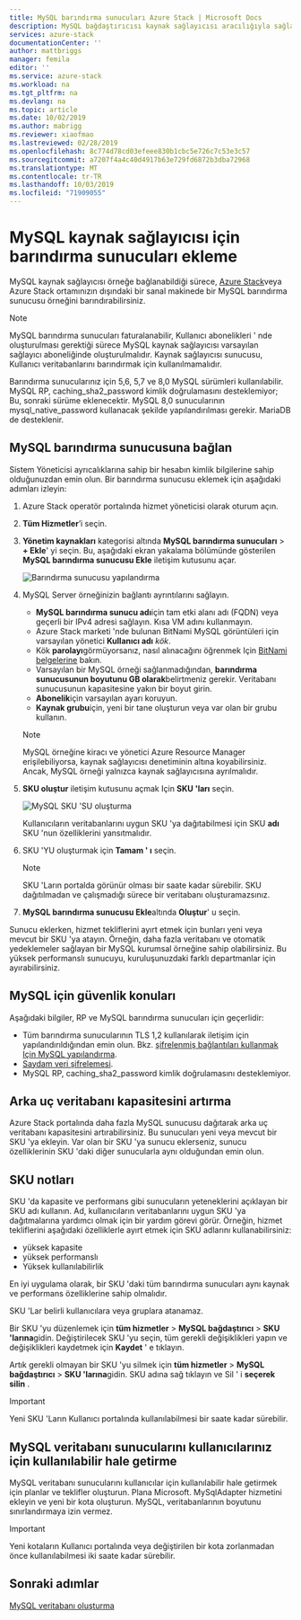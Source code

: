 ```yaml
---
title: MySQL barındırma sunucuları Azure Stack | Microsoft Docs
description: MySQL bağdaştırıcısı kaynak sağlayıcısı aracılığıyla sağlama için MySQL örnekleri ekleme
services: azure-stack
documentationCenter: ''
author: mattbriggs
manager: femila
editor: ''
ms.service: azure-stack
ms.workload: na
ms.tgt_pltfrm: na
ms.devlang: na
ms.topic: article
ms.date: 10/02/2019
ms.author: mabrigg
ms.reviewer: xiaofmao
ms.lastreviewed: 02/28/2019
ms.openlocfilehash: 8c774d78cd03efeee830b1cbc5e726c7c53e3c57
ms.sourcegitcommit: a7207f4a4c40d4917b63e729fd6872b3dba72968
ms.translationtype: MT
ms.contentlocale: tr-TR
ms.lasthandoff: 10/03/2019
ms.locfileid: "71909055"
---
```

# <a name="add-hosting-servers-for-the-mysql-resource-provider"></a>MySQL kaynak sağlayıcısı için barındırma sunucuları ekleme

MySQL kaynak sağlayıcısı örneğe bağlanabildiği sürece, [Azure Stack](azure-stack-overview.md)veya Azure Stack ortamınızın dışındaki bir sanal makinede bir MySQL barındırma sunucusu örneğini barındırabilirsiniz.

> [!NOTE]
> MySQL barındırma sunucuları faturalanabilir, Kullanıcı abonelikleri ' nde oluşturulması gerektiği sürece MySQL kaynak sağlayıcısı varsayılan sağlayıcı aboneliğinde oluşturulmalıdır. Kaynak sağlayıcısı sunucusu, Kullanıcı veritabanlarını barındırmak için kullanılmamalıdır.

Barındırma sunucularınız için 5,6, 5,7 ve 8,0 MySQL sürümleri kullanılabilir. MySQL RP, caching_sha2_password kimlik doğrulamasını desteklemiyor; Bu, sonraki sürüme eklenecektir. MySQL 8,0 sunucularının mysql_native_password kullanacak şekilde yapılandırılması gerekir. MariaDB de desteklenir.

## <a name="connect-to-a-mysql-hosting-server"></a>MySQL barındırma sunucusuna bağlan

Sistem Yöneticisi ayrıcalıklarına sahip bir hesabın kimlik bilgilerine sahip olduğunuzdan emin olun. Bir barındırma sunucusu eklemek için aşağıdaki adımları izleyin:

1. Azure Stack operatör portalında hizmet yöneticisi olarak oturum açın.
2. **Tüm Hizmetler**’i seçin.
3. **Yönetim kaynakları** kategorisi altında **MySQL barındırma sunucuları** >  **+ Ekle**' yi seçin. Bu, aşağıdaki ekran yakalama bölümünde gösterilen **MySQL barındırma sunucusu Ekle** iletişim kutusunu açar.

   ![Barındırma sunucusu yapılandırma](./media/azure-stack-mysql-rp-deploy/mysql-add-hosting-server-2.png)

4. MySQL Server örneğinizin bağlantı ayrıntılarını sağlayın.

   * **MySQL barındırma sunucu adı**için tam etki alanı adı (FQDN) veya geçerli bir IPv4 adresi sağlayın. Kısa VM adını kullanmayın.
   * Azure Stack marketi 'nde bulunan BitNami MySQL görüntüleri için varsayılan yönetici **Kullanıcı adı** *kök*. 
   * Kök **parolayı**görmüyorsanız, nasıl alınacağını öğrenmek Için [BitNami belgelerine](https://docs.bitnami.com/azure/faq/#how-to-find-application-credentials) bakın. 
   * Varsayılan bir MySQL örneği sağlanmadığından, **barındırma sunucusunun boyutunu GB olarak**belirtmeniz gerekir. Veritabanı sunucusunun kapasitesine yakın bir boyut girin.
   * **Abonelik**için varsayılan ayarı koruyun.
   * **Kaynak grubu**için, yeni bir tane oluşturun veya var olan bir grubu kullanın.

   > [!NOTE]
   > MySQL örneğine kiracı ve yönetici Azure Resource Manager erişilebiliyorsa, kaynak sağlayıcısı denetiminin altına koyabilirsiniz. Ancak, MySQL örneği yalnızca kaynak sağlayıcısına ayrılmalıdır.

5. **SKU oluştur** iletişim kutusunu açmak Için **SKU 'ları** seçin.

   ![MySQL SKU 'SU oluşturma](./media/azure-stack-mysql-rp-deploy/mysql-new-sku.png)

   Kullanıcıların veritabanlarını uygun SKU 'ya dağıtabilmesi için SKU **adı** SKU 'nun özelliklerini yansıtmalıdır.

6. SKU 'YU oluşturmak için **Tamam ' ı** seçin.
   > [!NOTE]
   > SKU 'Ların portalda görünür olması bir saate kadar sürebilir. SKU dağıtılmadan ve çalışmadığı sürece bir veritabanı oluşturamazsınız.

7. **MySQL barındırma sunucusu Ekle**altında **Oluştur**' u seçin.

Sunucu eklerken, hizmet tekliflerini ayırt etmek için bunları yeni veya mevcut bir SKU 'ya atayın. Örneğin, daha fazla veritabanı ve otomatik yedeklemeler sağlayan bir MySQL kurumsal örneğine sahip olabilirsiniz. Bu yüksek performanslı sunucuyu, kuruluşunuzdaki farklı departmanlar için ayırabilirsiniz.

## <a name="security-considerations-for-mysql"></a>MySQL için güvenlik konuları

Aşağıdaki bilgiler, RP ve MySQL barındırma sunucuları için geçerlidir:

* Tüm barındırma sunucularının TLS 1,2 kullanılarak iletişim için yapılandırıldığından emin olun. Bkz. [şifrelenmiş bağlantıları kullanmak Için MySQL yapılandırma](https://dev.mysql.com/doc/refman/5.7/en/using-encrypted-connections.html).
* [Saydam veri şifrelemesi](https://dev.mysql.com/doc/mysql-secure-deployment-guide/5.7/en/secure-deployment-data-encryption.html).
* MySQL RP, caching_sha2_password kimlik doğrulamasını desteklemiyor.

## <a name="increase-backend-database-capacity"></a>Arka uç veritabanı kapasitesini artırma

Azure Stack portalında daha fazla MySQL sunucusu dağıtarak arka uç veritabanı kapasitesini artırabilirsiniz. Bu sunucuları yeni veya mevcut bir SKU 'ya ekleyin. Var olan bir SKU 'ya sunucu eklerseniz, sunucu özelliklerinin SKU 'daki diğer sunucularla aynı olduğundan emin olun.

## <a name="sku-notes"></a>SKU notları
SKU 'da kapasite ve performans gibi sunucuların yeteneklerini açıklayan bir SKU adı kullanın. Ad, kullanıcıların veritabanlarını uygun SKU 'ya dağıtmalarına yardımcı olmak için bir yardım görevi görür. Örneğin, hizmet tekliflerini aşağıdaki özelliklerle ayırt etmek için SKU adlarını kullanabilirsiniz:
  
* yüksek kapasite
* yüksek performanslı
* Yüksek kullanılabilirlik

En iyi uygulama olarak, bir SKU 'daki tüm barındırma sunucuları aynı kaynak ve performans özelliklerine sahip olmalıdır.

SKU 'Lar belirli kullanıcılara veya gruplara atanamaz.

Bir SKU 'yu düzenlemek için **tüm hizmetler** > **MySQL bağdaştırıcı** > **SKU 'larına**gidin. Değiştirilecek SKU 'yu seçin, tüm gerekli değişiklikleri yapın ve değişiklikleri kaydetmek için **Kaydet** ' e tıklayın. 

Artık gerekli olmayan bir SKU 'yu silmek için **tüm hizmetler** > **MySQL bağdaştırıcı** > **SKU 'larına**gidin. SKU adına sağ tıklayın ve Sil ' i **seçerek silin** .

> [!IMPORTANT]
> Yeni SKU 'Ların Kullanıcı portalında kullanılabilmesi bir saate kadar sürebilir.

## <a name="make-mysql-database-servers-available-to-your-users"></a>MySQL veritabanı sunucularını kullanıcılarınız için kullanılabilir hale getirme

MySQL veritabanı sunucularını kullanıcılar için kullanılabilir hale getirmek için planlar ve teklifler oluşturun. Plana Microsoft. MySqlAdapter hizmetini ekleyin ve yeni bir kota oluşturun. MySQL, veritabanlarının boyutunu sınırlandırmaya izin vermez.

> [!IMPORTANT]
> Yeni kotaların Kullanıcı portalında veya değiştirilen bir kota zorlanmadan önce kullanılabilmesi iki saate kadar sürebilir.

## <a name="next-steps"></a>Sonraki adımlar

[MySQL veritabanı oluşturma](azure-stack-mysql-resource-provider-databases.md)
